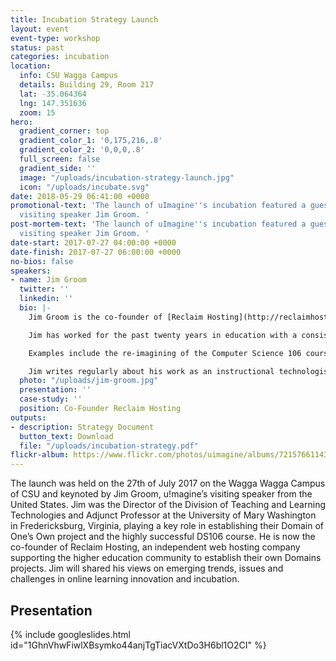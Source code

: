 ```yaml
---
title: Incubation Strategy Launch
layout: event
event-type: workshop
status: past
categories: incubation
location:
  info: CSU Wagga Campus
  details: Building 29, Room 217
  lat: -35.064364
  lng: 147.351636
  zoom: 15
hero:
  gradient_corner: top
  gradient_color_1: '0,175,216,.8'
  gradient_color_2: '0,0,0,.8'
  full_screen: false
  gradient_side: ''
  image: "/uploads/incubation-strategy-launch.jpg"
  icon: "/uploads/incubate.svg"
date: 2018-05-29 06:41:00 +0000
promotional-text: 'The launch of uImagine''s incubation featured a guest lecture from
  visiting speaker Jim Groom. '
post-mortem-text: 'The launch of uImagine''s incubation featured a guest lecture from
  visiting speaker Jim Groom. '
date-start: 2017-07-27 04:00:00 +0000
date-finish: 2017-07-27 06:00:00 +0000
no-bios: false
speakers:
- name: Jim Groom
  twitter: ''
  linkedin: ''
  bio: |-
    Jim Groom is the co-founder of [Reclaim Hosting](http://reclaimhosting.com/), an independent web hosting company focused on the higher education community. Previous appointments include Director of the Division of Teaching and Learning Technologies and Adjunct Professor at the [University of Mary Washington](http://umw.edu/) in Fredericksburg, Virginia, USA, and adjunct professor positions in American Literature, and Computer Science, English and Museum Studies, as well as instructional technology specialist and fellow positions in a number of New York State universities. 

    Jim has worked for the past twenty years in education with a consistent focus on the development of teaching and learning in higher education, specialising for the past ten years in the field of instructional technology.  His extensive collaborations with faculty and students on curricula, pedagogical and technologically-enhanced projects have informed much of his work on innovative teaching and learning design.  

    Examples include the re-imagining of the Computer Science 106 course on Digital Storytelling at University of Mary Washington as an open, online community referred to as [ds106](http://ds106.us/) — an experiment in teaching and learning on the web that is still going strong and has been celebrated internationally as a compelling community-based approach to online learning.  A more recent initiative at UMW is [A Domain of One’s Own](http://umwdomains.com/) which began in Fall semester of 2013, where all incoming Freshman were given their own domain and web hosting account, thus providing students with the flexibility to build out their ePortfolio using a variety of software and approaches in a space that gives them the power to easily migrate and transport their ePortfolio data when they graduate. 

    Jim writes regularly about his work as an instructional technologist, in addition to several other interests such as film, literature, and media of all kinds, on his blog [bavatuesdays](http://bavatuesdays.com/).
  photo: "/uploads/jim-groom.jpg"
  presentation: ''
  case-study: ''
  position: Co-Founder Reclaim Hosting
outputs:
- description: Strategy Document
  button_text: Download
  file: "/uploads/incubation-strategy.pdf"
flickr-album: https://www.flickr.com/photos/uimagine/albums/72157661143049747
---
```

The launch was held on the 27th of July 2017 on the Wagga Wagga Campus of CSU and keynoted by Jim Groom, u!magine’s visiting speaker from the United States. Jim was the Director of the Division of Teaching and Learning Technologies and Adjunct Professor at the University of Mary Washington in Fredericksburg, Virginia, playing a key role in establishing their Domain of One’s Own project and the highly successful DS106 course. He is now the co-founder of Reclaim Hosting, an independent web hosting company supporting the higher education community to establish their own Domains projects. Jim will shared his views on emerging trends, issues and challenges in online learning innovation and incubation. 

## Presentation

{% include googleslides.html id="1GhnVhwFiwlXBsymko44anjTgTiacVXtDo3H6bl1O2CI" %}
